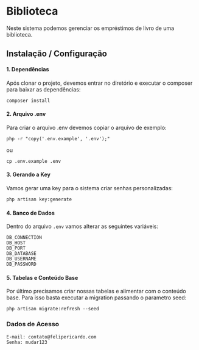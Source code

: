 # Biblioteca

Neste sistema podemos gerenciar os empréstimos de livro de uma biblioteca.


## Instalação / Configuração

#### 1. Dependências
Após clonar o projeto, devemos entrar no diretório e executar o composer para baixar as dependências:
```shell
composer install
```

#### 2. Arquivo .env
Para criar o arquivo .env devemos copiar o arquivo de exemplo:
```
php -r "copy('.env.example', '.env');"
```
ou
```
cp .env.example .env
```

#### 3. Gerando a Key
Vamos gerar uma key para o sistema criar senhas personalizadas:
```
php artisan key:generate
```

#### 4. Banco de Dados
Dentro do arquivo `.env` vamos alterar as seguintes variáveis:
```
DB_CONNECTION
DB_HOST
DB_PORT
DB_DATABASE
DB_USERNAME
DB_PASSWORD
```

#### 5. Tabelas e Conteúdo Base
Por último precisamos criar nossas tabelas e alimentar com o conteúdo base. Para isso basta executar a migration passando o parametro seed:
```
php artisan migrate:refresh --seed
```

### Dados de Acesso
```
E-mail: contato@felipericardo.com
Senha: mudar123
```
